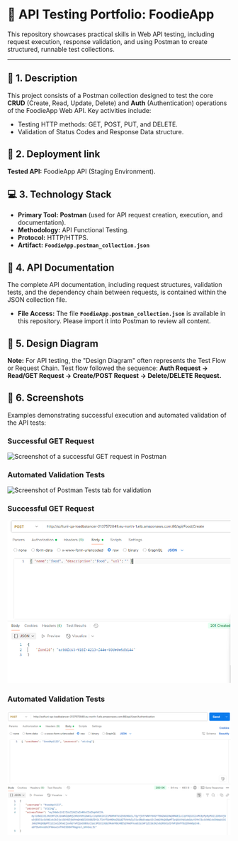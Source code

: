 # 🚀 API Testing Portfolio: FoodieApp

This repository showcases practical skills in Web API testing, including request execution, response validation, and using Postman to create structured, runnable test collections.

---

## 📜 1. Description

This project consists of a Postman collection designed to test the core **CRUD** (Create, Read, Update, Delete) and **Auth** (Authentication) operations of the FoodieApp Web API. Key activities include:
* Testing HTTP methods: GET, POST, PUT, and DELETE.
* Validation of Status Codes and Response Data structure.
  

## 🔗 2. Deployment link

**Tested API:** FoodieApp API (Staging Environment).


## 💻 3. Technology Stack

* **Primary Tool:** **Postman** (used for API request creation, execution, and documentation).
* **Methodology:** API Functional Testing.
* **Protocol:** HTTP/HTTPS.
* **Artifact:** **`FoodieApp.postman_collection.json`**

## 📄 4. API Documentation

The complete API documentation, including request structures, validation tests, and the dependency chain between requests, is contained within the JSON collection file.

* **File Access:** The file **`FoodieApp.postman_collection.json`** is available in this repository. Please import it into Postman to review all content.

## 📐 5. Design Diagram

**Note:** For API testing, the "Design Diagram" often represents the Test Flow or Request Chain. Test flow followed the sequence: **Auth Request → Read/GET Request → Create/POST Request → Delete/DELETE Request.**

## 📸 6. Screenshots

Examples demonstrating successful execution and automated validation of the API tests:

### Successful GET Request
![Screenshot of a successful GET request in Postman]("Success_GET.png")

### Automated Validation Tests
![Screenshot of Postman Tests tab for validation]("Tests_Tab.png")

### Successful GET Request
![Screenshot of a successful GET request in Postman](Success_GET.png)

### Automated Validation Tests
![Screenshot of Postman Tests tab for validation](Tests_Tab.png)
